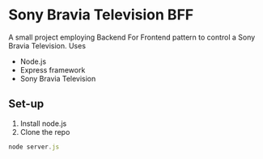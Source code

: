 # Sony Bravia Television BFF

A small project employing Backend For Frontend pattern to control a Sony Bravia Television. Uses

* Node.js
* Express framework
* Sony Bravia Television

## Set-up
1. Install node.js
2. Clone the repo

```JavaScript
node server.js
```
